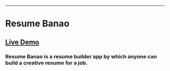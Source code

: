 
---

# Resume Banao


## [Live Demo](https://cheerful-horse-a4be01.netlify.app/)


### Resume Banao is a resume builder app by which anyone can build a creative resume for a job.

